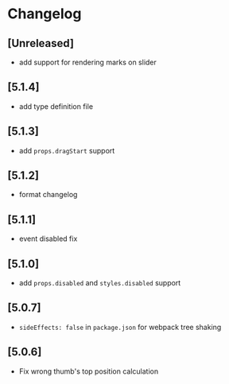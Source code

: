 # Changelog

## [Unreleased]

- add support for rendering marks on slider

## [5.1.4]

- add type definition file

## [5.1.3]

- add `props.dragStart` support

## [5.1.2]

- format changelog

## [5.1.1]

- event disabled fix

## [5.1.0]

- add `props.disabled` and `styles.disabled` support

## [5.0.7]

- `sideEffects: false` in `package.json` for webpack tree shaking

## [5.0.6]

- Fix wrong thumb's top position calculation
